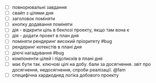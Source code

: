 - [ ] повнорювальні завдання
- [ ] свайп з цілями дня
- [ ] заголовок поміняти
- [ ] кнопку додавання поміняти
- [ ] дія - відкрити ціль в беклозі проекту, якщо там вона є
- [ ] дія - додати проект в план дня
- [ ] поміняти рендеринг високий пріоритету #bug
- [ ] рендеринг котекстів в плані дня
- [ ] діючі нагадування #bug
- [ ] компоненти цілей і підсписків в плані дня
- [ ] має бути так. ключові цілі на добу. бали за досягнення. звіт про досягнення, недосягнення, спроби реалізації. @fam
- [ ] специфічна хардкоднед логіка добового проекту
